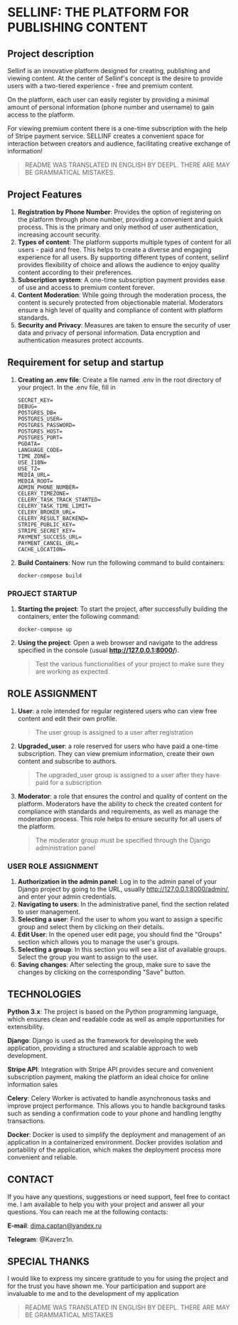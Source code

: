 # SELLINF: THE PLATFORM FOR PUBLISHING CONTENT

## Project description

Sellinf is an innovative platform designed for creating, publishing and viewing content. At the center of Sellinf's
concept is the desire to provide users with a two-tiered experience - free and premium content.

On the platform, each user can easily register by providing a minimal amount of personal information (phone number and
username) to gain access to the platform.

For viewing premium content there is a one-time subscription with the help of Stripe payment service.
SELLINF creates a convenient space for interaction between creators and audience, facilitating creative exchange of
information!
> README WAS TRANSLATED IN ENGLISH BY DEEPL. THERE ARE MAY BE GRAMMATICAL MISTAKES.

## Project Features

1. **Registration by Phone Number**: Provides the option of registering on the platform through phone number, providing
   a
   convenient and quick process.
   This is the primary and only method of user authentication, increasing account security.
2. **Types of content**: The platform supports multiple types of content for all users - paid and free. This helps to
   create a diverse and engaging experience for all users. By supporting different types of content, sellinf provides
   flexibility of choice and allows the audience to enjoy quality content according to their preferences.
3. **Subscription system**: A one-time subscription payment provides ease of use and access to premium content
   forever.
4. **Content Moderation**: While going through the moderation process, the content is securely protected from
   objectionable material. Moderators ensure a high level of quality and compliance of content with platform standards.
5. **Security and Privacy**: Measures are taken to ensure the security of user data and privacy of personal information.
   Data encryption and authentication measures protect accounts.

## Requirement for setup and startup

1. **Creating an .env file**: Create a file named .env in the root directory of your project. In the .env file, fill in
   ```text
   SECRET_KEY=
   DEBUG=
   POSTGRES_DB=
   POSTGRES_USER=
   POSTGRES_PASSWORD=
   POSTGRES_HOST=
   POSTGRES_PORT=
   PGDATA=
   LANGUAGE_CODE=
   TIME_ZONE=
   USE_I18N=
   USE_TZ=
   MEDIA_URL=
   MEDIA_ROOT=
   ADMIN_PHONE_NUMBER=
   CELERY_TIMEZONE=
   CELERY_TASK_TRACK_STARTED=
   CELERY_TASK_TIME_LIMIT=
   CELERY_BROKER_URL=
   CELERY_RESULT_BACKEND=
   STRIPE_PUBLIC_KEY=
   STRIPE_SECRET_KEY=
   PAYMENT_SUCCESS_URL=
   PAYMENT_CANCEL_URL=
   CACHE_LOCATION=
   ```

2. **Build Containers**: Now run the following command to build containers:
   ```commandline
   docker-compose build
   ```

### PROJECT STARTUP

1. **Starting the project**: To start the project, after successfully building the containers, enter the following
   command:
   ```commandline
   docker-compose up
   ```
2. **Using the project**: Open a web browser and navigate to the address specified in the console
   (usual **http://127.0.0.1:8000/**).
   > Test the various functionalities of your project to make sure they are working as
   expected.

## ROLE ASSIGNMENT

1. **User**: a role intended for regular registered users who can view free content and edit their own profile.
   > The user group is assigned to a user after registration
2. **Upgraded_user**: a role reserved for users who have paid a one-time subscription. They can view premium
   information,
   create their own content and subscribe to authors.
   > The upgraded_user group is assigned to a user after they have paid for a subscription
3. **Moderator**: a role that ensures the control and quality of content on the platform. Moderators have the ability to
   check the created content for compliance with standards and requirements, as well as manage the moderation process.
   This role helps to ensure security for all users of the platform.
   > The moderator group must be specified through the Django administration panel

### USER ROLE ASSIGNMENT

1. **Authorization in the admin panel**: Log in to the admin panel of your Django project by going to the URL,
   usually http://127.0.0.1:8000/admin/, and enter your admin credentials.
2. **Navigating to users**: In the administrative panel, find the section related to user management.
3. **Selecting a user**: Find the user to whom you want to assign a specific group and select them by clicking on their
   details.
4. **Edit User**: In the opened user edit page, you should find the "Groups" section which allows you to manage the
   user's
   groups.
5. **Selecting a group**: In this section you will see a list of available groups. Select the group you want to assign
   to the
   user.
6. **Saving changes**: After selecting the group, make sure to save the changes by clicking on the corresponding "Save"
   button.

## TECHNOLOGIES

**Python 3.x**: The project is based on the Python programming language, which ensures clean and readable code as well
as
ample opportunities for extensibility.

**Django**: Django is used as the framework for developing the web application, providing a structured and scalable
approach
to web development.

**Stripe API**: Integration with Stripe API provides secure and convenient subscription payment, making the platform an
ideal choice for online information sales

**Celery**: Celery Worker is activated to handle asynchronous tasks and improve project performance. This allows you to
handle background tasks such as sending a confirmation code to your phone and handling lengthy transactions.

**Docker**: Docker is used to simplify the deployment and management of an application in a containerized environment.
Docker provides isolation and portability of the application, which makes the deployment process more convenient and
reliable.

## CONTACT

If you have any questions, suggestions or need support, feel free to contact me. I am available to help you with your
project and answer all your questions. You can reach me at the following contacts:

**E-mail**: dima.captan@yandex.ru

**Telegram**: @Kaverz1n.

## SPECIAL THANKS

I would like to express my sincere gratitude to you for using the project and for the trust you have shown me. Your
participation and support are invaluable to me and to the development of my application
>README WAS TRANSLATED IN ENGLISH BY DEEPL. THERE ARE MAY BE GRAMMATICAL MISTAKES